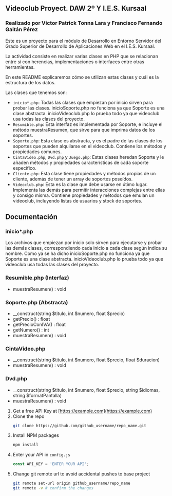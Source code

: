 ## Videoclub Proyect. DAW 2º Y I.E.S. Kursaal
### Realizado por Victor Patrick Tonna Lara y Francisco Fernando Gaitán Pérez

Este es un proyecto para el módulo de Desarrollo en Entorno Servidor del Grado Superior de Desarrollo de Aplicaciones Web en el I.E.S. Kursaal.

La actividad consiste en realizar varias clases en PHP que se relacionan entre si con herencias, implementaciones o interfaces entre otras herramientas.

En este README explicaremos cómo se utilizan estas clases y cuál es la estructura de los datos.

Las clases que tenemos son:
* `inicio*.php`: Todas las clases que empiezan por inicio sirven para probar las clases. inicioSoporte.php no funciona ya que Soporte es una clase abstracta. inicioVideoclub.php lo prueba todo ya que videoclub usa todas las clases del proyecto.
* `Resumible.php`: Esta interfaz es implementada por Soporte, e incluye el método muestraResumen, que sirve para que imprima datos de los soportes.
* `Soporte.php`: Esta clase es abstracta, y es el padre de las clases de los soportes que pueden alquilarse en el videoclub. Contiene los métodos y propiedades comunes.
* `CintaVideo.php`, `Dvd.php` y `Juego.php`: Estas clases heredan Soporte y le añaden métodos y propiedades características de cada soporte específico.
* `Cliente.php`: Esta clase tiene propiedades y métodos propias de un cliente, además de tener un array de soportes poseídos.
* `Videoclub.php`: Esta es la clase que debe usarse en útimo lugar. Implementa las demás para permitir interacciones complejas entre ellas y consigo misma. Contiene propiedades y métodos que emulan un videoclub, incluyendo listas de usuarios y stock de soportes.

## Documentación

### inicio*.php

Los archivos que empiezan por inicio solo sirven para ejecutarse y probar las demás clases, correspondiendo cada inicio a cada clase según indica su nombre. Como ya se ha dicho inicioSoporte.php no funciona ya que Soporte es una clase abstracta. inicioVideoclub.php lo prueba todo ya que videoclub usa todas las clases del proyecto.

### Resumible.php (Interfaz)

* muestraResumen() : void

### Soporte.php (Abstracta)

* __construct(string $titulo, int $numero, float $precio)
* getPrecio() : float
* getPrecioConIVA() : float
* getNumero() : int
* muestraResumen() : void

### CintaVideo.php
* __construct(string $titulo, int $numero, float $precio, float $duracion)
* muestraResumen() : void

### Dvd.php
* __construct(string $titulo, int $numero, float $precio, string $idiomas, string $formatPantalla)
* muestraResumen() : void


1. Get a free API Key at [https://example.com](https://example.com)
2. Clone the repo
   ```sh
   git clone https://github.com/github_username/repo_name.git
   ```
3. Install NPM packages
   ```sh
   npm install
   ```
4. Enter your API in `config.js`
   ```js
   const API_KEY = 'ENTER YOUR API';
   ```
5. Change git remote url to avoid accidental pushes to base project
   ```sh
   git remote set-url origin github_username/repo_name
   git remote -v # confirm the changes
   ```
